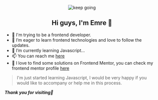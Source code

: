 
<p align="center">
  <img src="https://media.giphy.com/media/zxbDHFr1NCr0LXHBMU/giphy.gif" alt="keep going"/>
</p>
<h2 align="center">Hi guys, I'm Emre 🤙</h2>

- 👋 I'm trying to be a frontend developer. 
- 👀 I’m eager to learn frontend technologies and love to follow the updates.
- 🌱 I’m currently learning Javascript...
- 📫 You can reach me [here](https://www.emrerdogan.com)
- 🎯 I love to find some solutions on Frontend Mentor, you can check my frontend mentor profile [here](https://www.frontendmentor.io/profile/alwaysJunior)

> I'm just started learning Javascript, I would be very happy if you would like to accompany or help me in this process.

**_Thank you for visiting🍻_**
